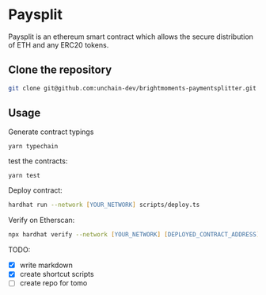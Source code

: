 # Paysplit

Paysplit is an ethereum smart contract which allows the secure distribution of ETH and any ERC20 tokens.

## Clone the repository

```zsh
git clone git@github.com:unchain-dev/brightmoments-paymentsplitter.git
```

## Usage

Generate contract typings

```
yarn typechain
```

test the contracts:

```
yarn test
```

Deploy contract:

```zsh
hardhat run --network [YOUR_NETWORK] scripts/deploy.ts
```

Verify on Etherscan:

```zsh
npx hardhat verify --network [YOUR_NETWORK] [DEPLOYED_CONTRACT_ADDRESS]
```

TODO:

- [x] write markdown
- [x] create shortcut scripts
- [ ] create repo for tomo
